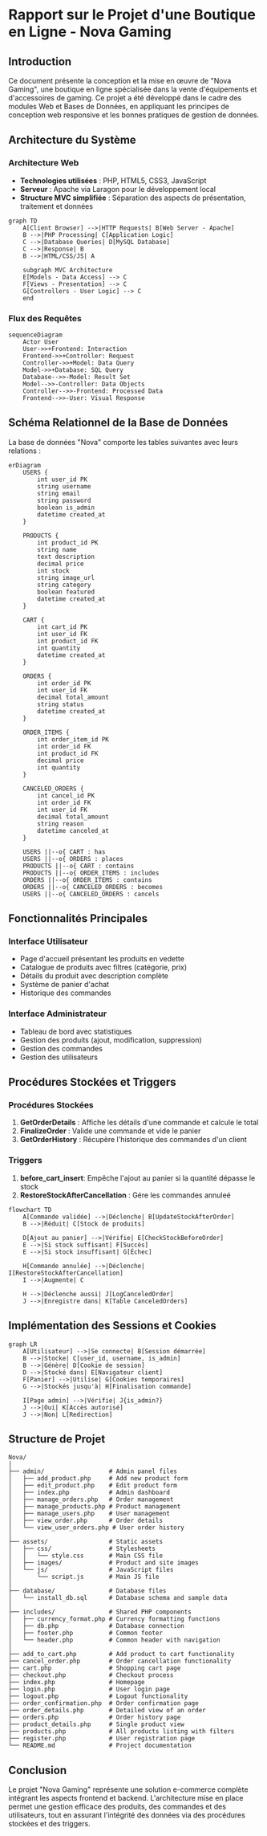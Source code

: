 # Rapport sur le Projet d'une Boutique en Ligne - Nova Gaming

## Introduction

Ce document présente la conception et la mise en œuvre de "Nova Gaming", une boutique en ligne spécialisée dans la vente d'équipements et d'accessoires de gaming. Ce projet a été développé dans le cadre des modules Web et Bases de Données, en appliquant les principes de conception web responsive et les bonnes pratiques de gestion de données.

## Architecture du Système

### Architecture Web

- **Technologies utilisées** : PHP, HTML5, CSS3, JavaScript
- **Serveur** : Apache via Laragon pour le développement local
- **Structure MVC simplifiée** : Séparation des aspects de présentation, traitement et données

```mermaid
graph TD
    A[Client Browser] -->|HTTP Requests| B[Web Server - Apache]
    B -->|PHP Processing| C[Application Logic]
    C -->|Database Queries| D[MySQL Database]
    C -->|Response| B
    B -->|HTML/CSS/JS| A
  
    subgraph MVC Architecture
    E[Models - Data Access] --> C
    F[Views - Presentation] --> C
    G[Controllers - User Logic] --> C
    end
```

### Flux des Requêtes

```mermaid
sequenceDiagram
    Actor User
    User->>+Frontend: Interaction
    Frontend->>+Controller: Request
    Controller->>+Model: Data Query
    Model->>+Database: SQL Query
    Database-->>-Model: Result Set
    Model-->>-Controller: Data Objects
    Controller-->>-Frontend: Processed Data
    Frontend-->>-User: Visual Response
```

## Schéma Relationnel de la Base de Données

La base de données "Nova" comporte les tables suivantes avec leurs relations :

```mermaid
erDiagram
    USERS {
        int user_id PK
        string username
        string email
        string password
        boolean is_admin
        datetime created_at
    }
  
    PRODUCTS {
        int product_id PK
        string name
        text description
        decimal price
        int stock
        string image_url
        string category
        boolean featured
        datetime created_at
    }
  
    CART {
        int cart_id PK
        int user_id FK
        int product_id FK
        int quantity
        datetime created_at
    }
  
    ORDERS {
        int order_id PK
        int user_id FK
        decimal total_amount
        string status
        datetime created_at
    }
  
    ORDER_ITEMS {
        int order_item_id PK
        int order_id FK
        int product_id FK
        decimal price
        int quantity
    }
  
    CANCELED_ORDERS {
        int cancel_id PK
        int order_id FK
        int user_id FK
        decimal total_amount
        string reason
        datetime canceled_at
    }
  
    USERS ||--o{ CART : has
    USERS ||--o{ ORDERS : places
    PRODUCTS ||--o{ CART : contains
    PRODUCTS ||--o{ ORDER_ITEMS : includes
    ORDERS ||--o{ ORDER_ITEMS : contains
    ORDERS ||--o{ CANCELED_ORDERS : becomes
    USERS ||--o{ CANCELED_ORDERS : cancels
```

## Fonctionnalités Principales

### Interface Utilisateur

- Page d'accueil présentant les produits en vedette
- Catalogue de produits avec filtres (catégorie, prix)
- Détails du produit avec description complète
- Système de panier d'achat
- Historique des commandes

### Interface Administrateur

- Tableau de bord avec statistiques
- Gestion des produits (ajout, modification, suppression)
- Gestion des commandes
- Gestion des utilisateurs

## Procédures Stockées et Triggers

### Procédures Stockées

1. **GetOrderDetails** : Affiche les détails d'une commande et calcule le total
2. **FinalizeOrder** : Valide une commande et vide le panier
3. **GetOrderHistory** : Récupère l'historique des commandes d'un client

### Triggers

1. **before_cart_insert**: Empêche l'ajout au panier si la quantité dépasse le stock
2. **RestoreStockAfterCancellation** : Gére les commandes annuleé

```mermaid
flowchart TD
    A[Commande validée] -->|Déclenche| B[UpdateStockAfterOrder]
    B -->|Réduit| C[Stock de produits]
  
    D[Ajout au panier] -->|Vérifie| E[CheckStockBeforeOrder]
    E -->|Si stock suffisant| F[Succès]
    E -->|Si stock insuffisant| G[Échec]
  
    H[Commande annulée] -->|Déclenche| I[RestoreStockAfterCancellation]
    I -->|Augmente| C
  
    H -->|Déclenche aussi| J[LogCanceledOrder]
    J -->|Enregistre dans| K[Table CanceledOrders]
```

## Implémentation des Sessions et Cookies

```mermaid
graph LR
    A[Utilisateur] -->|Se connecte| B[Session démarrée]
    B -->|Stocke| C[user_id, username, is_admin]
    B -->|Génère| D[Cookie de session]
    D -->|Stocké dans| E[Navigateur client]
    F[Panier] -->|Utilise| G[Cookies temporaires]
    G -->|Stockés jusqu'à| H[Finalisation commande]
  
    I[Page admin] -->|Vérifie| J{is_admin?}
    J -->|Oui| K[Accès autorisé]
    J -->|Non| L[Redirection]
```

## Structure de Projet

```
Nova/
│
├── admin/                  # Admin panel files
│   ├── add_product.php     # Add new product form
│   ├── edit_product.php    # Edit product form
│   ├── index.php           # Admin dashboard
│   ├── manage_orders.php   # Order management
│   ├── manage_products.php # Product management
│   ├── manage_users.php    # User management
│   ├── view_order.php      # Order details
│   └── view_user_orders.php # User order history
│
├── assets/                 # Static assets
│   ├── css/                # Stylesheets
│   │   └── style.css       # Main CSS file
│   ├── images/             # Product and site images
│   └── js/                 # JavaScript files
│       └── script.js       # Main JS file
│
├── database/               # Database files
│   └── install_db.sql      # Database schema and sample data
│
├── includes/               # Shared PHP components
│   ├── currency_format.php # Currency formatting functions
│   ├── db.php              # Database connection
│   ├── footer.php          # Common footer
│   └── header.php          # Common header with navigation
│
├── add_to_cart.php         # Add product to cart functionality
├── cancel_order.php        # Order cancellation functionality
├── cart.php                # Shopping cart page
├── checkout.php            # Checkout process
├── index.php               # Homepage
├── login.php               # User login page
├── logout.php              # Logout functionality
├── order_confirmation.php  # Order confirmation page
├── order_details.php       # Detailed view of an order
├── orders.php              # Order history page
├── product_details.php     # Single product view
├── products.php            # All products listing with filters
├── register.php            # User registration page
└── README.md               # Project documentation
```

## Conclusion

Le projet "Nova Gaming" représente une solution e-commerce complète intégrant les aspects frontend et backend. L'architecture mise en place permet une gestion efficace des produits, des commandes et des utilisateurs, tout en assurant l'intégrité des données via des procédures stockées et des triggers.
